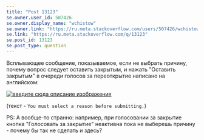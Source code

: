 ```yaml
---
title: "Post 13123"
se.owner.user_id: 507426
se.owner.display_name: "wchistow"
se.owner.link: "https://ru.meta.stackoverflow.com/users/507426/wchistow"
se.link: "https://ru.meta.stackoverflow.com/q/13123"
se.post_id: 13123
se.post_type: question
---
```

<p>Всплывающее сообщение, показываемое, если не выбрать причину, почему вопрос следует оставить закрытым, и нажать &quot;Оставить закрытым&quot; в очереди голосов за переоткрытие написано на английском:</p>
<p><a href="https://i.stack.imgur.com/urEWr.png" rel="nofollow noreferrer"><img src="https://i.stack.imgur.com/urEWr.png" alt="введите сюда описание изображения" /></a></p>
<p>(текст - <code>You must select a reason before submitting.</code>)</p>
<p>PS: А вообще-то странно: например, при голосовании за закрытие кнопка &quot;Голосовать за закрытие&quot; неактивна пока не выберешь причину - почему бы так не сделать и здесь?</p>
